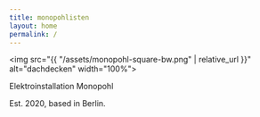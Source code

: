 ```yaml
---
title: monopohlisten
layout: home
permalink: /
---
```


<img src="{{ "/assets/monopohl-square-bw.png" | relative_url }}" alt="dachdecken" width="100%">

<link rel="shortcut icon" type="image/x-icon" href="favicon.ico">


Elektroinstallation Monopohl

Est. 2020, based in Berlin.
